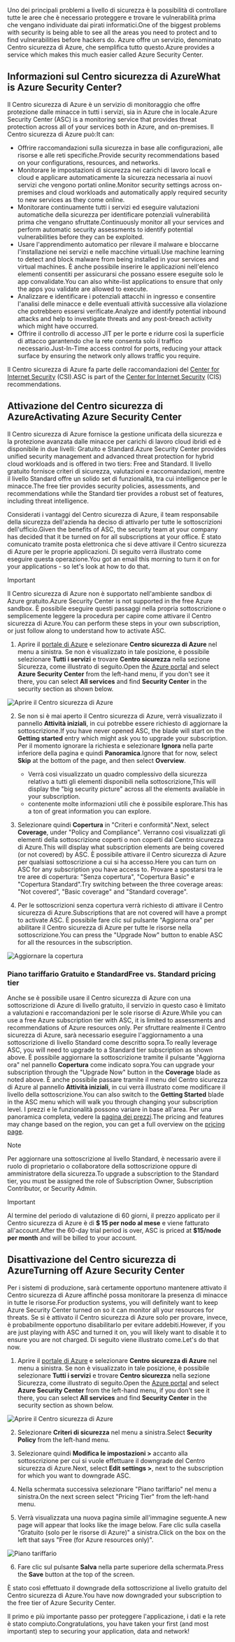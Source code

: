 <span data-ttu-id="c9476-101">Uno dei principali problemi a livello di sicurezza è la possibilità di controllare tutte le aree che è necessario proteggere e trovare le vulnerabilità prima che vengano individuate dai pirati informatici.</span><span class="sxs-lookup"><span data-stu-id="c9476-101">One of the biggest problems with security is being able to see all the areas you need to protect and to find vulnerabilities before hackers do.</span></span> <span data-ttu-id="c9476-102">Azure offre un servizio, denominato Centro sicurezza di Azure, che semplifica tutto questo.</span><span class="sxs-lookup"><span data-stu-id="c9476-102">Azure provides a service which makes this much easier called Azure Security Center.</span></span>

## <a name="what-is-azure-security-center"></a><span data-ttu-id="c9476-103">Informazioni sul Centro sicurezza di Azure</span><span class="sxs-lookup"><span data-stu-id="c9476-103">What is Azure Security Center?</span></span>

<span data-ttu-id="c9476-104">Il Centro sicurezza di Azure è un servizio di monitoraggio che offre protezione dalle minacce in tutti i servizi, sia in Azure che in locale.</span><span class="sxs-lookup"><span data-stu-id="c9476-104">Azure Security Center (ASC) is a monitoring service that provides threat protection across all of your services both in Azure, and on-premises.</span></span> <span data-ttu-id="c9476-105">Il Centro sicurezza di Azure può:</span><span class="sxs-lookup"><span data-stu-id="c9476-105">It can:</span></span>

- <span data-ttu-id="c9476-106">Offrire raccomandazioni sulla sicurezza in base alle configurazioni, alle risorse e alle reti specifiche.</span><span class="sxs-lookup"><span data-stu-id="c9476-106">Provide security recommendations based on your configurations, resources, and networks.</span></span>
- <span data-ttu-id="c9476-107">Monitorare le impostazioni di sicurezza nei carichi di lavoro locali e cloud e applicare automaticamente la sicurezza necessaria ai nuovi servizi che vengono portati online.</span><span class="sxs-lookup"><span data-stu-id="c9476-107">Monitor security settings across on-premises and cloud workloads and automatically apply required security to new services as they come online.</span></span>
- <span data-ttu-id="c9476-108">Monitorare continuamente tutti i servizi ed eseguire valutazioni automatiche della sicurezza per identificare potenziali vulnerabilità prima che vengano sfruttate.</span><span class="sxs-lookup"><span data-stu-id="c9476-108">Continuously monitor all your services and perform automatic security assessments to identify potential vulnerabilities before they can be exploited.</span></span>
- <span data-ttu-id="c9476-109">Usare l'apprendimento automatico per rilevare il malware e bloccarne l'installazione nei servizi e nelle macchine virtuali.</span><span class="sxs-lookup"><span data-stu-id="c9476-109">Use machine learning to detect and block malware from being installed in your services and virtual machines.</span></span> <span data-ttu-id="c9476-110">È anche possibile inserire le applicazioni nell'elenco elementi consentiti per assicurarsi che possano essere eseguite solo le app convalidate.</span><span class="sxs-lookup"><span data-stu-id="c9476-110">You can also white-list applications to ensure that only the apps you validate are allowed to execute.</span></span>
- <span data-ttu-id="c9476-111">Analizzare e identificare i potenziali attacchi in ingresso e consentire l'analisi delle minacce e delle eventuali attività successive alla violazione che potrebbero essersi verificate.</span><span class="sxs-lookup"><span data-stu-id="c9476-111">Analyze and identify potential inbound attacks and help to investigate threats and any post-breach activity which might have occurred.</span></span>
- <span data-ttu-id="c9476-112">Offrire il controllo di accesso JIT per le porte e ridurre così la superficie di attacco garantendo che la rete consenta solo il traffico necessario.</span><span class="sxs-lookup"><span data-stu-id="c9476-112">Just-In-Time access control for ports, reducing your attack surface by ensuring the network only allows traffic you require.</span></span>

<span data-ttu-id="c9476-113">Il Centro sicurezza di Azure fa parte delle raccomandazioni del [Center for Internet Security](https://www.cisecurity.org/cis-benchmarks/) (CSI).</span><span class="sxs-lookup"><span data-stu-id="c9476-113">ASC is part of the [Center for Internet Security](https://www.cisecurity.org/cis-benchmarks/) (CIS) recommendations.</span></span>

## <a name="activating-azure-security-center"></a><span data-ttu-id="c9476-114">Attivazione del Centro sicurezza di Azure</span><span class="sxs-lookup"><span data-stu-id="c9476-114">Activating Azure Security Center</span></span>

<span data-ttu-id="c9476-115">Il Centro sicurezza di Azure fornisce la gestione unificata della sicurezza e la protezione avanzata dalle minacce per carichi di lavoro cloud ibridi ed è disponibile in due livelli: Gratuito e Standard.</span><span class="sxs-lookup"><span data-stu-id="c9476-115">Azure Security Center provides unified security management and advanced threat protection for hybrid cloud workloads and is offered in two tiers: Free and Standard.</span></span> <span data-ttu-id="c9476-116">Il livello gratuito fornisce criteri di sicurezza, valutazioni e raccomandazioni, mentre il livello Standard offre un solido set di funzionalità, tra cui intelligence per le minacce.</span><span class="sxs-lookup"><span data-stu-id="c9476-116">The free tier provides security policies, assessments, and recommendations while the Standard tier provides a robust set of features, including threat intelligence.</span></span>

<span data-ttu-id="c9476-117">Considerati i vantaggi del Centro sicurezza di Azure, il team responsabile della sicurezza dell'azienda ha deciso di attivarlo per tutte le sottoscrizioni dell'ufficio.</span><span class="sxs-lookup"><span data-stu-id="c9476-117">Given the benefits of ASC, the security team at your company has decided that it be turned on for all subscriptions at your office.</span></span> <span data-ttu-id="c9476-118">È stato comunicato tramite posta elettronica che si deve attivare il Centro sicurezza di Azure per le proprie applicazioni. Di seguito verrà illustrato come eseguire questa operazione.</span><span class="sxs-lookup"><span data-stu-id="c9476-118">You got an email this morning to turn it on for your applications - so let's look at how to do that.</span></span>

> [!IMPORTANT]
> <span data-ttu-id="c9476-119">Il Centro sicurezza di Azure non è supportato nell'ambiente sandbox di Azure gratuito.</span><span class="sxs-lookup"><span data-stu-id="c9476-119">Azure Security Center is not supported in the free Azure sandbox.</span></span> <span data-ttu-id="c9476-120">È possibile eseguire questi passaggi nella propria sottoscrizione o semplicemente leggere la procedura per capire come attivare il Centro sicurezza di Azure.</span><span class="sxs-lookup"><span data-stu-id="c9476-120">You can perform these steps in your own subscription, or just follow along to understand how to activate ASC.</span></span>

1. <span data-ttu-id="c9476-121">Aprire il [portale di Azure](https://portal.azure.com?azure-portal=true) e selezionare **Centro sicurezza di Azure** nel menu a sinistra. Se non è visualizzato in tale posizione, è possibile selezionare **Tutti i servizi** e trovare **Centro sicurezza** nella sezione Sicurezza, come illustrato di seguito.</span><span class="sxs-lookup"><span data-stu-id="c9476-121">Open the [Azure portal](https://portal.azure.com?azure-portal=true) and select **Azure Security Center** from the left-hand menu, if you don't see it there, you can select **All services** and find **Security Center** in the security section as shown below.</span></span>

![Aprire il Centro sicurezza di Azure](../media/2-ASC-Menu.png)

2. <span data-ttu-id="c9476-123">Se non si è mai aperto il Centro sicurezza di Azure, verrà visualizzato il pannello **Attività iniziali**, in cui potrebbe essere richiesto di aggiornare la sottoscrizione.</span><span class="sxs-lookup"><span data-stu-id="c9476-123">If you have never opened ASC, the blade will start on the **Getting started** entry which might ask you to upgrade your subscription.</span></span> <span data-ttu-id="c9476-124">Per il momento ignorare la richiesta e selezionare **Ignora** nella parte inferiore della pagina e quindi **Panoramica**.</span><span class="sxs-lookup"><span data-stu-id="c9476-124">Ignore that for now, select **Skip** at the bottom of the page, and then select **Overview**.</span></span>
    - <span data-ttu-id="c9476-125">Verrà così visualizzato un quadro complessivo della sicurezza relativo a tutti gli elementi disponibili nella sottoscrizione,</span><span class="sxs-lookup"><span data-stu-id="c9476-125">This will display the "big security picture" across all the elements available in your subscription.</span></span>
    - <span data-ttu-id="c9476-126">contenente molte informazioni utili che è possibile esplorare.</span><span class="sxs-lookup"><span data-stu-id="c9476-126">This has a ton of great information you can explore.</span></span>

3. <span data-ttu-id="c9476-127">Selezionare quindi **Copertura** in "Criteri e conformità".</span><span class="sxs-lookup"><span data-stu-id="c9476-127">Next, select **Coverage**, under "Policy and Compliance".</span></span> <span data-ttu-id="c9476-128">Verranno così visualizzati gli elementi della sottoscrizione coperti o non coperti dal Centro sicurezza di Azure.</span><span class="sxs-lookup"><span data-stu-id="c9476-128">This will display what subscription elements are being covered (or not covered) by ASC.</span></span> <span data-ttu-id="c9476-129">È possibile attivare il Centro sicurezza di Azure per qualsiasi sottoscrizione a cui si ha accesso.</span><span class="sxs-lookup"><span data-stu-id="c9476-129">Here you can turn on ASC for any subscription you have access to.</span></span> <span data-ttu-id="c9476-130">Provare a spostarsi tra le tre aree di copertura: "Senza copertura", "Copertura Basic" e "Copertura Standard".</span><span class="sxs-lookup"><span data-stu-id="c9476-130">Try switching between the three coverage areas: "Not covered", "Basic coverage" and "Standard coverage".</span></span>

4. <span data-ttu-id="c9476-131">Per le sottoscrizioni senza copertura verrà richiesto di attivare il Centro sicurezza di Azure.</span><span class="sxs-lookup"><span data-stu-id="c9476-131">Subscriptions that are not covered will have a prompt to activate ASC.</span></span> <span data-ttu-id="c9476-132">È possibile fare clic sul pulsante "Aggiorna ora" per abilitare il Centro sicurezza di Azure per tutte le risorse nella sottoscrizione.</span><span class="sxs-lookup"><span data-stu-id="c9476-132">You can press the "Upgrade Now" button to enable ASC for all the resources in the subscription.</span></span>

![Aggiornare la copertura](../media/2-Upgrade-Now.png)

### <a name="free-vs-standard-pricing-tier"></a><span data-ttu-id="c9476-134">Piano tariffario Gratuito e Standard</span><span class="sxs-lookup"><span data-stu-id="c9476-134">Free vs. Standard pricing tier</span></span>

<span data-ttu-id="c9476-135">Anche se è possibile usare il Centro sicurezza di Azure con una sottoscrizione di Azure di livello gratuito, il servizio in questo caso è limitato a valutazioni e raccomandazioni per le sole risorse di Azure.</span><span class="sxs-lookup"><span data-stu-id="c9476-135">While you can use a free Azure subscription tier with ASC, it is limited to assessments and recommendations of Azure resources only.</span></span> <span data-ttu-id="c9476-136">Per sfruttare realmente il Centro sicurezza di Azure, sarà necessario eseguire l'aggiornamento a una sottoscrizione di livello Standard come descritto sopra.</span><span class="sxs-lookup"><span data-stu-id="c9476-136">To really leverage ASC, you will need to upgrade to a Standard tier subscription as shown above.</span></span> <span data-ttu-id="c9476-137">È possibile aggiornare la sottoscrizione tramite il pulsante "Aggiorna ora" nel pannello **Copertura** come indicato sopra.</span><span class="sxs-lookup"><span data-stu-id="c9476-137">You can upgrade your subscription through the "Upgrade Now" button in the **Coverage** blade as noted above.</span></span> <span data-ttu-id="c9476-138">È anche possibile passare tramite il menu del Centro sicurezza di Azure al pannello **Attività iniziali**, in cui verrà illustrato come modificare il livello della sottoscrizione.</span><span class="sxs-lookup"><span data-stu-id="c9476-138">You can also switch to the **Getting Started** blade in the ASC menu which will walk you through changing your subscription level.</span></span> <span data-ttu-id="c9476-139">I prezzi e le funzionalità possono variare in base all'area. Per una panoramica completa, vedere la [pagina dei prezzi](https://azure.microsoft.com/pricing/details/security-center/).</span><span class="sxs-lookup"><span data-stu-id="c9476-139">The pricing and features may change based on the region, you can get a full overview on the [pricing page](https://azure.microsoft.com/pricing/details/security-center/).</span></span> 

> [!NOTE]
> <span data-ttu-id="c9476-140">Per aggiornare una sottoscrizione al livello Standard, è necessario avere il ruolo di proprietario o collaboratore della sottoscrizione oppure di amministratore della sicurezza.</span><span class="sxs-lookup"><span data-stu-id="c9476-140">To upgrade a subscription to the Standard tier, you must be assigned the role of Subscription Owner, Subscription Contributor, or Security Admin.</span></span>

> [!IMPORTANT]
> <span data-ttu-id="c9476-141">Al termine del periodo di valutazione di 60 giorni, il prezzo applicato per il Centro sicurezza di Azure è di **$ 15 per nodo al mese** e viene fatturato all'account.</span><span class="sxs-lookup"><span data-stu-id="c9476-141">After the 60-day trial period is over, ASC is priced at **$15/node per month** and will be billed to your account.</span></span>

## <a name="turning-off-azure-security-center"></a><span data-ttu-id="c9476-142">Disattivazione del Centro sicurezza di Azure</span><span class="sxs-lookup"><span data-stu-id="c9476-142">Turning off Azure Security Center</span></span>

<span data-ttu-id="c9476-143">Per i sistemi di produzione, sarà certamente opportuno mantenere attivato il Centro sicurezza di Azure affinché possa monitorare la presenza di minacce in tutte le risorse.</span><span class="sxs-lookup"><span data-stu-id="c9476-143">For production systems, you will definitely want to keep Azure Security Center turned on so it can monitor all your resources for threats.</span></span> <span data-ttu-id="c9476-144">Se si è attivato il Centro sicurezza di Azure solo per provare, invece, è probabilmente opportuno disabilitarlo per evitare addebiti.</span><span class="sxs-lookup"><span data-stu-id="c9476-144">However, if you are just playing with ASC and turned it on, you will likely want to disable it to ensure you are not charged.</span></span> <span data-ttu-id="c9476-145">Di seguito viene illustrato come.</span><span class="sxs-lookup"><span data-stu-id="c9476-145">Let's do that now.</span></span>

1. <span data-ttu-id="c9476-146">Aprire il [portale di Azure](https://portal.azure.com?azure-portal=true) e selezionare **Centro sicurezza di Azure** nel menu a sinistra. Se non è visualizzato in tale posizione, è possibile selezionare **Tutti i servizi** e trovare **Centro sicurezza** nella sezione Sicurezza, come illustrato di seguito.</span><span class="sxs-lookup"><span data-stu-id="c9476-146">Open the [Azure portal](https://portal.azure.com?azure-portal=true) and select **Azure Security Center** from the left-hand menu, if you don't see it there, you can select **All services** and find **Security Center** in the security section as shown below.</span></span>

![Aprire il Centro sicurezza di Azure](../media/2-ASC-Menu.png)

2. <span data-ttu-id="c9476-148">Selezionare **Criteri di sicurezza** nel menu a sinistra.</span><span class="sxs-lookup"><span data-stu-id="c9476-148">Select **Security Policy** from the left-hand menu.</span></span>

3. <span data-ttu-id="c9476-149">Selezionare quindi **Modifica le impostazioni >** accanto alla sottoscrizione per cui si vuole effettuare il downgrade del Centro sicurezza di Azure.</span><span class="sxs-lookup"><span data-stu-id="c9476-149">Next, select **Edit settings >**, next to the subscription for which you want to downgrade ASC.</span></span>

4. <span data-ttu-id="c9476-150">Nella schermata successiva selezionare "Piano tariffario" nel menu a sinistra.</span><span class="sxs-lookup"><span data-stu-id="c9476-150">On the next screen select "Pricing Tier" from the left-hand menu.</span></span>

5. <span data-ttu-id="c9476-151">Verrà visualizzata una nuova pagina simile all'immagine seguente.</span><span class="sxs-lookup"><span data-stu-id="c9476-151">A new page will appear that looks like the image below.</span></span> <span data-ttu-id="c9476-152">Fare clic sulla casella "Gratuito (solo per le risorse di Azure)" a sinistra.</span><span class="sxs-lookup"><span data-stu-id="c9476-152">Click on the box on the left that says "Free (for Azure resources only)".</span></span>

![Piano tariffario](../media/2-Pricing-Tier.png)

6. <span data-ttu-id="c9476-154">Fare clic sul pulsante **Salva** nella parte superiore della schermata.</span><span class="sxs-lookup"><span data-stu-id="c9476-154">Press the **Save** button at the top of the screen.</span></span>

<span data-ttu-id="c9476-155">È stato così effettuato il downgrade della sottoscrizione al livello gratuito del Centro sicurezza di Azure.</span><span class="sxs-lookup"><span data-stu-id="c9476-155">You have now downgraded your subscription to the free tier of Azure Security Center.</span></span>

<span data-ttu-id="c9476-156">Il primo e più importante passo per proteggere l'applicazione, i dati e la rete è stato compiuto.</span><span class="sxs-lookup"><span data-stu-id="c9476-156">Congratulations, you have taken your first (and most important) step to securing your application, data and network!</span></span>